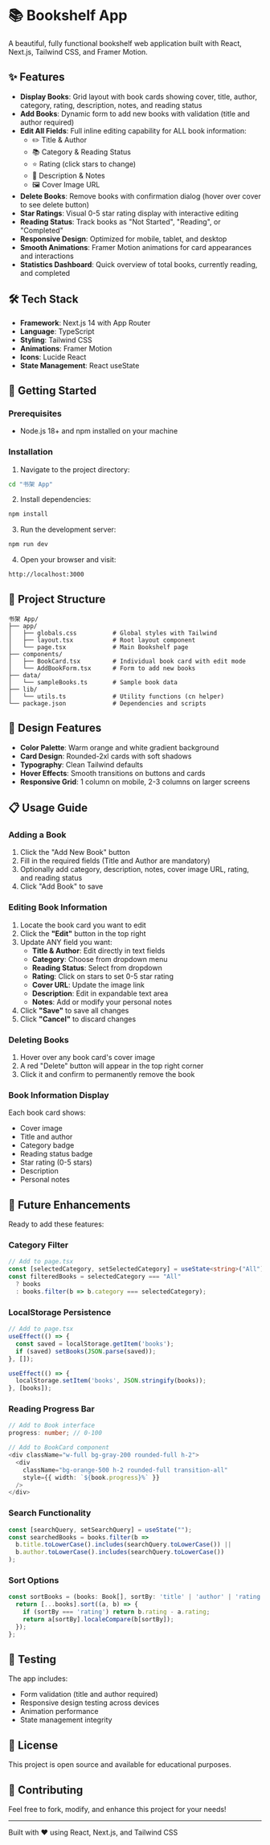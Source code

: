 # 📚 Bookshelf App

A beautiful, fully functional bookshelf web application built with React, Next.js, Tailwind CSS, and Framer Motion.

## ✨ Features

- **Display Books**: Grid layout with book cards showing cover, title, author, category, rating, description, notes, and reading status
- **Add Books**: Dynamic form to add new books with validation (title and author required)
- **Edit All Fields**: Full inline editing capability for ALL book information:
  - ✏️ Title & Author
  - 📚 Category & Reading Status
  - ⭐ Rating (click stars to change)
  - 📖 Description & Notes
  - 🖼️ Cover Image URL
- **Delete Books**: Remove books with confirmation dialog (hover over cover to see delete button)
- **Star Ratings**: Visual 0-5 star rating display with interactive editing
- **Reading Status**: Track books as "Not Started", "Reading", or "Completed"
- **Responsive Design**: Optimized for mobile, tablet, and desktop
- **Smooth Animations**: Framer Motion animations for card appearances and interactions
- **Statistics Dashboard**: Quick overview of total books, currently reading, and completed

## 🛠️ Tech Stack

- **Framework**: Next.js 14 with App Router
- **Language**: TypeScript
- **Styling**: Tailwind CSS
- **Animations**: Framer Motion
- **Icons**: Lucide React
- **State Management**: React useState

## 🚀 Getting Started

### Prerequisites

- Node.js 18+ and npm installed on your machine

### Installation

1. Navigate to the project directory:
```bash
cd "书架 App"
```

2. Install dependencies:
```bash
npm install
```

3. Run the development server:
```bash
npm run dev
```

4. Open your browser and visit:
```
http://localhost:3000
```

## 📁 Project Structure

```
书架 App/
├── app/
│   ├── globals.css          # Global styles with Tailwind
│   ├── layout.tsx           # Root layout component
│   └── page.tsx             # Main Bookshelf page
├── components/
│   ├── BookCard.tsx         # Individual book card with edit mode
│   └── AddBookForm.tsx      # Form to add new books
├── data/
│   └── sampleBooks.ts       # Sample book data
├── lib/
│   └── utils.ts             # Utility functions (cn helper)
└── package.json             # Dependencies and scripts
```

## 🎨 Design Features

- **Color Palette**: Warm orange and white gradient background
- **Card Design**: Rounded-2xl cards with soft shadows
- **Typography**: Clean Tailwind defaults
- **Hover Effects**: Smooth transitions on buttons and cards
- **Responsive Grid**: 1 column on mobile, 2-3 columns on larger screens

## 📋 Usage Guide

### Adding a Book

1. Click the "Add New Book" button
2. Fill in the required fields (Title and Author are mandatory)
3. Optionally add category, description, notes, cover image URL, rating, and reading status
4. Click "Add Book" to save

### Editing Book Information

1. Locate the book card you want to edit
2. Click the **"Edit"** button in the top right
3. Update ANY field you want:
   - **Title & Author**: Edit directly in text fields
   - **Category**: Choose from dropdown menu
   - **Reading Status**: Select from dropdown
   - **Rating**: Click on stars to set 0-5 star rating
   - **Cover URL**: Update the image link
   - **Description**: Edit in expandable text area
   - **Notes**: Add or modify your personal notes
4. Click **"Save"** to save all changes
5. Click **"Cancel"** to discard changes

### Deleting Books

1. Hover over any book card's cover image
2. A red "Delete" button will appear in the top right corner
3. Click it and confirm to permanently remove the book

### Book Information Display

Each book card shows:
- Cover image
- Title and author
- Category badge
- Reading status badge
- Star rating (0-5 stars)
- Description
- Personal notes

## 🔮 Future Enhancements

Ready to add these features:

### Category Filter
```typescript
// Add to page.tsx
const [selectedCategory, setSelectedCategory] = useState<string>("All");
const filteredBooks = selectedCategory === "All" 
  ? books 
  : books.filter(b => b.category === selectedCategory);
```

### LocalStorage Persistence
```typescript
// Add to page.tsx
useEffect(() => {
  const saved = localStorage.getItem('books');
  if (saved) setBooks(JSON.parse(saved));
}, []);

useEffect(() => {
  localStorage.setItem('books', JSON.stringify(books));
}, [books]);
```

### Reading Progress Bar
```typescript
// Add to Book interface
progress: number; // 0-100

// Add to BookCard component
<div className="w-full bg-gray-200 rounded-full h-2">
  <div 
    className="bg-orange-500 h-2 rounded-full transition-all"
    style={{ width: `${book.progress}%` }}
  />
</div>
```

### Search Functionality
```typescript
const [searchQuery, setSearchQuery] = useState("");
const searchedBooks = books.filter(b => 
  b.title.toLowerCase().includes(searchQuery.toLowerCase()) ||
  b.author.toLowerCase().includes(searchQuery.toLowerCase())
);
```

### Sort Options
```typescript
const sortBooks = (books: Book[], sortBy: 'title' | 'author' | 'rating') => {
  return [...books].sort((a, b) => {
    if (sortBy === 'rating') return b.rating - a.rating;
    return a[sortBy].localeCompare(b[sortBy]);
  });
};
```

## 🧪 Testing

The app includes:
- Form validation (title and author required)
- Responsive design testing across devices
- Animation performance
- State management integrity

## 📝 License

This project is open source and available for educational purposes.

## 🤝 Contributing

Feel free to fork, modify, and enhance this project for your needs!

---

Built with ❤️ using React, Next.js, and Tailwind CSS

